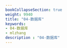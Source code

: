```yaml
---
bookCollapseSection: true
weight: 9940
title: "04-数据库"
keywords:
- 04-数据库
- mlzhang
description : "04-数据库"
---
```

